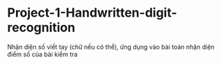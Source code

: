 # Project-1-Handwritten-digit-recognition
Nhận diện số viết tay (chữ nếu có thể), ứng dụng vào bài toán nhận diện điểm số của bài kiểm tra
